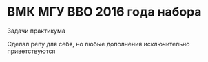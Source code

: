 # ВМК МГУ ВВО 2016 года набора

Задачи практикума

Сделал репу для себя, но любые дополнения исключительно приветствуются
